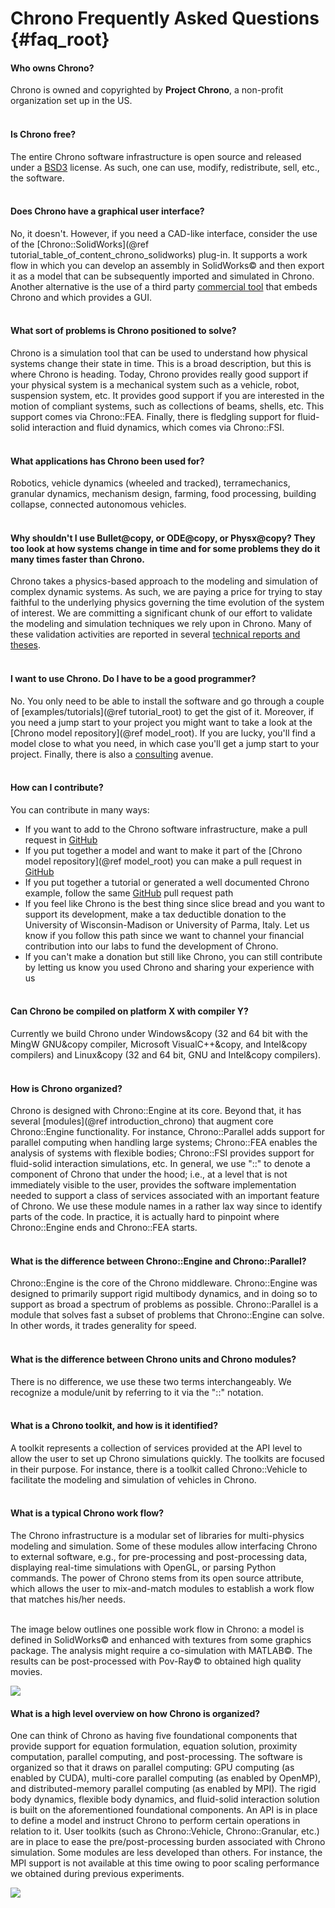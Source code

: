 Chrono Frequently Asked Questions {#faq_root}
==========================


#### Who owns Chrono?
Chrono is owned and copyrighted by **Project Chrono**, a non-profit organization set up in the US. 
<br><br>

#### Is Chrono free?
The entire Chrono software infrastructure is open source and released under a [BSD3](https://opensource.org/licenses/BSD-3-Clause) license. As such, one can use, modify, redistribute, sell, etc., the software. 
<br><br>

#### Does Chrono have a graphical user interface?
No, it doesn't. However, if you need a CAD-like interface, consider the use of the 
[Chrono::SolidWorks](@ref tutorial_table_of_content_chrono_solidworks) plug-in. It supports a work flow in which you can develop an assembly in SolidWorks&copy; and then export it as a model that can be subsequently imported and simulated in Chrono. Another alternative is the use of a third party [commercial tool](http://www.simlab-soft.com/technologies/simlab-simulation.aspx) that embeds Chrono and which provides a GUI.
<br><br>

#### What sort of problems is Chrono positioned to solve?
Chrono is a simulation tool that can be used to understand how physical systems change their state in time. This is a broad description, but this is where Chrono is heading. Today, Chrono provides really good support if your physical system is a mechanical system such as a vehicle, robot, suspension system, etc. It provides good support if you are interested in the motion of compliant systems, such as collections of beams, shells, etc. This support comes via Chrono::FEA. Finally, there is fledgling support for fluid-solid interaction and fluid dynamics, which comes via Chrono::FSI.
<br><br>

#### What applications has Chrono been used for?
Robotics, vehicle dynamics (wheeled and tracked), terramechanics, granular dynamics, mechanism design, farming, food processing, building collapse, connected autonomous vehicles.
<br><br>

#### Why shouldn't I use Bullet@copy, or ODE@copy, or Physx@copy? They too look at how systems change in time and for some problems they do it many times faster than Chrono.
Chrono takes a physics-based approach to the modeling and simulation of complex dynamic systems.  As such, we are paying a price for trying to stay faithful to the underlying physics governing the time evolution of the system of interest. We are committing a significant chunk of our effort to validate the modeling and simulation techniques we rely upon in Chrono. Many of these validation activities are reported in several [technical reports and theses](http://sbel.wisc.edu/Publications/).
<br><br>

#### I want to use Chrono. Do I have to be a good programmer?
No. You only need to be able to install the software and go through a couple of [examples/tutorials](@ref tutorial_root) to get the gist of it. Moreover, if you need a jump start to your project you might want to take a look at the [Chrono model repository](@ref model_root). If you are lucky, you'll find a model close to what you need, in which case you'll get a jump start to your project. Finally, there is also a [consulting](http://projectchrono.org/consulting/) avenue.
<br><br>

#### How can I contribute?
You can contribute in many ways:
- If you want to add to the Chrono software infrastructure, make a pull request in [GitHub](https://github.com/projectchrono/chrono)
- If you put together a model and want to make it part of the [Chrono model repository](@ref model_root) you can make a pull request in [GitHub](https://github.com/projectchrono/chrono)
- If you put together a tutorial or generated a well documented Chrono example, follow the same [GitHub](https://github.com/projectchrono/chrono) pull request path
- If you feel like Chrono is the best thing since slice bread and you want to support its development, make a tax deductible donation to the University of Wisconsin-Madison or University of Parma, Italy. Let us know if you follow this  path since we want to  channel your financial contribution into our labs to fund the development of Chrono.
- If you can't make a donation but still like Chrono, you can still contribute by letting us know you used Chrono and sharing your experience with us
<br><br>

#### Can Chrono be compiled on platform X with compiler Y?
Currently we build Chrono under Windows&copy (32 and 64 bit with the MingW GNU&copy compiler,  Microsoft VisualC++&copy, and Intel&copy compilers) and Linux&copy (32 and 64 bit, GNU and Intel&copy compilers).
<br><br>

#### How is Chrono organized?
Chrono is designed with Chrono::Engine at its core. Beyond that, it has several [modules](@ref introduction_chrono) that augment core Chrono::Engine functionality. For instance, Chrono::Parallel adds support for parallel computing when handling large systems; Chrono::FEA enables the analysis of systems with flexible bodies; Chrono::FSI provides support for fluid-solid interaction simulations, etc. In general, we use "::" to denote a component of Chrono that under the hood; i.e., at a level that is not immediately visible to the user, provides the software implementation needed to support a class of services associated with an important feature of Chrono. We use these module names in a rather lax way since to identify parts of the code. In practice, it is actually hard to pinpoint where Chrono::Engine ends and Chrono::FEA starts.
<br><br>

#### What is the difference between Chrono::Engine and Chrono::Parallel?
Chrono::Engine is the core of the Chrono middleware. Chrono::Engine was designed to primarily support rigid multibody dynamics, and in doing so to support as broad a spectrum of problems as possible. Chrono::Parallel is a module that solves fast a subset of problems that Chrono::Engine can solve. In other words, it trades generality for speed.
<br><br>

#### What is the difference between Chrono units and Chrono modules?
There is no difference, we use these two terms interchangeably. We recognize a module/unit by referring to it via the "::" notation.
<br><br>

#### What is a Chrono toolkit, and how is it identified?
A toolkit represents a collection of services provided at the API level to allow the user to set up Chrono simulations quickly. The toolkits are focused in their purpose. For instance, there is a toolkit called Chrono::Vehicle to facilitate the modeling and simulation of vehicles in Chrono.
<br><br>

#### What is a typical Chrono work flow?
The Chrono infrastructure is a modular set of libraries for multi-physics modeling and simulation. Some of these modules allow interfacing Chrono to external software, e.g., for pre-processing and post-processing data, displaying real-time simulations with OpenGL, or parsing Python commands. The power of Chrono stems from its open source attribute, which allows the user to mix-and-match modules to establish a work flow that matches his/her needs.
<br><br>

The image below outlines one possible work flow in Chrono: a model is defined in SolidWorks&copy; 
and enhanced with textures from some graphics package. 
The analysis might require a co-simulation with MATLAB&copy;. 
The results can be post-processed with Pov-Ray&copy; to obtained high quality movies.

![](http://www.projectchrono.org/assets/manual/workflow.png)

#### What is a high level overview on how Chrono is organized?
One can think of Chrono as having five foundational components that provide support for equation formulation, equation solution, proximity computation, parallel computing, and post-processing. The software is organized so that it draws on parallel computing: GPU computing (as enabled by CUDA), multi-core parallel computing (as enabled by OpenMP), and distributed-memory parallel computing (as enabled by MPI). The rigid body dynamics, flexible body dynamics, and fluid-solid interaction solution is built on the aforementioned foundational components. An API is in place to define a model and instruct Chrono to perform certain operations in relation to it. User toolkits (such as Chrono::Vehicle, Chrono::Granular,  etc.) are in place to ease the pre/post-processing burden associated with Chrono simulation. Some modules are less developed than others. For instance, the MPI support is not available at this time owing to poor scaling performance we obtained during previous experiments. 

![](http://www.projectchrono.org/assets/manual/chronoStructure2016.png)


